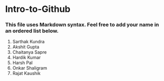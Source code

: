 # Intro-to-Github

### This file uses Markdown syntax. Feel free to add your name in an ordered list below.

1. Sarthak Kundra
2. Akshit Gupta
3. Chaitanya Sapre
4. Hardik Kumar
5. Harsh Pal
6. Onkar Shaligram
7. Rajat Kaushik
